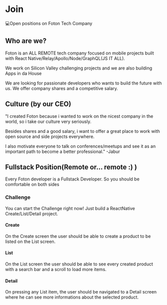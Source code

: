 # Join
💻Open positions on Foton Tech Company

## Who are we?
Foton is an ALL REMOTE tech company focused on mobile projects built with React Native/Relay/Apollo/Node/GraphQL(JS IT ALL).

We work on Silicon Valley challenging projects and we are also building Apps in da House

We are looking for passionate developers who wants to build the future with us.
We offer company shares and a competitive salary.

## Culture (by our CEO)
"I created Foton because i wanted to work on the nicest company in the world, so i take our culture very seriously.

Besides shares and a good salary, i want to offer a great place to work with open source and side projects everywhere.

I also motivate everyone to talk on conferences/meetups and see it as an important path to become a better professional." -Jabur

## Fullstack Position(Remote or... remote :) )

Every Foton developer is a Fullstack Developer. So you should be comfortable on both sides

### Challenge

You can start the Challenge right now! Just build a ReactNative Create/List/Detail project.

#### Create
On the Create screen the user should be able to create a product to be listed on the List screen.

#### List
On the List screen the user should be able to see every created product with a search bar and a scroll to load more items.

#### Detail
On pressing any List item, the user should be navigated to a Detail screen where he can see more informations about the selected product.


